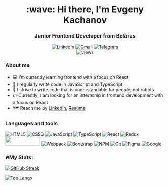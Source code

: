 <div id="header" align="center">
<h1>:wave: Hi there, I'm Evgeny Kachanov </h1>
<h3>Junior Frontend Developer from Belarus</h3>
  
<div id="social" align="center">
  <a href="https://linkedin.com/in/pain4metoo">
  <img src="https://img.shields.io/badge/linkedin-%230077B5.svg?style=for-the-badge&logo=linkedin&logoColor=white" alt="LinkedIn"/>
</a>
<a href="mailto:pain4metoo@gmail.com">
  <img src="https://img.shields.io/badge/Gmail-D14836?style=for-the-badge&logo=gmail&logoColor=white" alt="Gmail"/>
</a>
<a href="https://t.me/pain4metoo">
  <img src="https://img.shields.io/badge/Telegram-blue?style=for-the-badge&logo=telegram&logoColor=white" alt="Telegram"/>
</a>
</div>
  <img src="https://komarev.com/ghpvc/?username=pain4metoo&style=flat-square&color=blue" alt="views"/>
</div>

### About me

-  :computer: I’m currently learning frontend with a focus on React
-  :green_heart: I regularly write code in JavaScript and TypeScript
-  :robot: I strive to write code that is understandable for people, not robots
-  :point_right:Currently, I am looking for an internship in frontend development with a focus on React
-  :world_map: Reach me by [LinkedIn](https://linkedin.com/in/pain4metoo), [Resume](https://smallpdf.com/ru/file#s=790ccfac-e290-42d1-9640-e680ff103471)

### Languages and tools

![HTML5](https://img.shields.io/badge/html5-%23E34F26.svg?style=for-the-badge&logo=html5&logoColor=white)
![CSS3](https://img.shields.io/badge/css3-%231572B6.svg?style=for-the-badge&logo=css3&logoColor=white)
![JavaScript](https://img.shields.io/badge/javascript-%23323330.svg?style=for-the-badge&logo=javascript&logoColor=%23F7DF1E)
![TypeScript](https://img.shields.io/badge/typescript-%23007ACC.svg?style=for-the-badge&logo=typescript&logoColor=white)
![React](https://img.shields.io/badge/react-%2320232a.svg?style=for-the-badge&logo=react&logoColor=%2361DAFB)
![Redux](https://img.shields.io/badge/redux-%23593d88.svg?style=for-the-badge&logo=redux&logoColor=white)
<img src="https://pixijs.download/pixijs-banner-no-version.png?v=1" width="110" height="28">
![Webpack](https://img.shields.io/badge/webpack-%238DD6F9.svg?style=for-the-badge&logo=webpack&logoColor=black)
![Bootstrap](https://img.shields.io/badge/bootstrap-%238511FA.svg?style=for-the-badge&logo=bootstrap&logoColor=white)
![NPM](https://img.shields.io/badge/NPM-%23CB3837.svg?style=for-the-badge&logo=npm&logoColor=white)
![Git](https://img.shields.io/badge/git-%23F05033.svg?style=for-the-badge&logo=git&logoColor=white)
![Figma](https://img.shields.io/badge/figma-%23F24E1E.svg?style=for-the-badge&logo=figma&logoColor=white)
![Google](https://img.shields.io/badge/google-4285F4?style=for-the-badge&logo=google&logoColor=white)

### :fire:My Stats:
[![GitHub Streak](https://streak-stats.demolab.com?user=pain4metoo&theme=dark)](https://git.io/streak-stats)

[![Top Langs](https://github-readme-stats.vercel.app/api/top-langs/?username=pain4metoo&layout=compact&theme=vision-friendly-dark)](https://github.com/anuraghazra/github-readme-stats)









